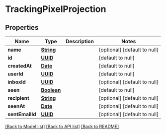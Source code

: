 # TrackingPixelProjection
## Properties

Name | Type | Description | Notes
------------ | ------------- | ------------- | -------------
**name** | [**String**](string) |  | [optional] [default to null]
**id** | [**UUID**](UUID) |  | [default to null]
**createdAt** | [**Date**](DateTime) |  | [default to null]
**userId** | [**UUID**](UUID) |  | [default to null]
**inboxId** | [**UUID**](UUID) |  | [optional] [default to null]
**seen** | [**Boolean**](boolean) |  | [default to null]
**recipient** | [**String**](string) |  | [optional] [default to null]
**seenAt** | [**Date**](DateTime) |  | [optional] [default to null]
**sentEmailId** | [**UUID**](UUID) |  | [optional] [default to null]

[[Back to Model list]](../README#documentation-for-models) [[Back to API list]](../README#documentation-for-api-endpoints) [[Back to README]](../README)

